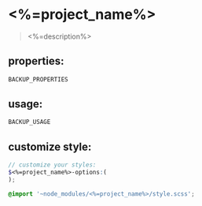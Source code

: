 # <%=project_name%>
> <%=description%>


## properties:
```javascript
BACKUP_PROPERTIES
```

## usage:
```jsx
BACKUP_USAGE
```

## customize style:
```scss
// customize your styles:
$<%=project_name%>-options:(
);

@import '~node_modules/<%=project_name%>/style.scss';
```
